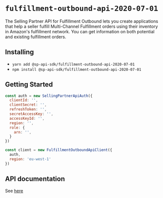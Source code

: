 # `fulfillment-outbound-api-2020-07-01`

The Selling Partner API for Fulfillment Outbound lets you create applications that help a seller fulfill Multi-Channel Fulfillment orders using their inventory in Amazon&#39;s fulfillment network. You can get information on both potential and existing fulfillment orders.

## Installing

* `yarn add @sp-api-sdk/fulfillment-outbound-api-2020-07-01`
* `npm install @sp-api-sdk/fulfillment-outbound-api-2020-07-01`

## Getting Started

```javascript
const auth = new SellingPartnerApiAuth({
  clientId: '',
  clientSecret: '',
  refreshToken: '',
  secretAccessKey: '',
  accessKeyId: '',
  region: '',
  role: {
    arn: '',
  }
})

const client = new FulfillmentOutboundApiClient({
  auth,
  region: 'eu-west-1'
})
```

## API documentation

See [here](https://github.com/amzn/selling-partner-api-docs/tree/main/references/fulfillment-outbound-api/fulfillmentOutbound_2020-07-01.md)
